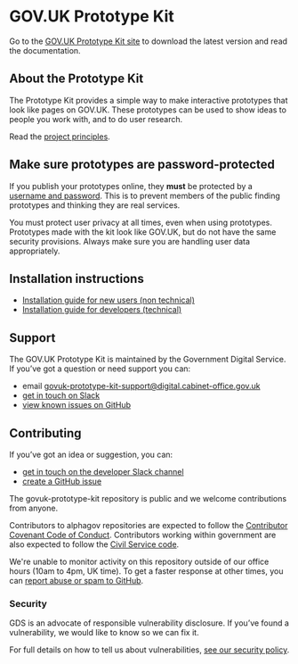 # GOV.UK Prototype Kit

Go to the [GOV.UK Prototype Kit site](https://prototype-kit.service.gov.uk/docs/) to download the latest version and read the documentation.

## About the Prototype Kit

The Prototype Kit provides a simple way to make interactive prototypes that look like pages on GOV.UK. These prototypes can be used to show ideas to people you work with, and to do user research.

Read the [project principles](https://prototype-kit.service.gov.uk/docs/principles).

## Make sure prototypes are password-protected

If you publish your prototypes online, they **must** be protected by a [username and password](https://prototype-kit.service.gov.uk/docs/publishing-on-heroku). This is to prevent members of the public finding prototypes and thinking they are real services.

You must protect user privacy at all times, even when using prototypes. Prototypes made with the kit look like GOV.UK, but do not have the same security provisions. Always make sure you are handling user data appropriately.

## Installation instructions

- [Installation guide for new users (non technical)](https://prototype-kit.service.gov.uk/docs/install/introduction)
- [Installation guide for developers (technical)](https://prototype-kit.service.gov.uk/docs/install/developer-install-instructions)

## Support

The GOV.UK Prototype Kit is maintained by the Government Digital Service. If you’ve got a question or need support you can:

* email [govuk-prototype-kit-support@digital.cabinet-office.gov.uk](mailto:govuk-prototype-kit-support@digital.cabinet-office.gov.uk)
* [get in touch on Slack](https://ukgovernmentdigital.slack.com/archives/C0647LW4R)
* [view known issues on GitHub](https://github.com/alphagov/govuk-prototype-kit/issues)

## Contributing

If you’ve got an idea or suggestion, you can:

* [get in touch on the developer Slack channel](https://ukgovernmentdigital.slack.com/archives/C0E1063DW)
* [create a GitHub issue](https://github.com/alphagov/govuk-prototype-kit/issues)

The govuk-prototype-kit repository is public and we welcome contributions from anyone.

Contributors to alphagov repositories are expected to follow the [Contributor Covenant Code of Conduct](https://github.com/alphagov/.github/blob/main/CODE_OF_CONDUCT.md#contributor-covenant-code-of-conduct). Contributors working within government are also expected to follow the [Civil Service code](https://www.gov.uk/government/publications/civil-service-code/the-civil-service-code).

We're unable to monitor activity on this repository outside of our office hours (10am to 4pm, UK time). To get a faster response at other times, you can [report abuse or spam to GitHub](https://docs.github.com/en/communities/maintaining-your-safety-on-github/reporting-abuse-or-spam).

### Security

GDS is an advocate of responsible vulnerability disclosure. If you’ve found a vulnerability, we would like to know so we can fix it.

For full details on how to tell us about vulnerabilities, [see our security policy](https://github.com/alphagov/govuk-prototype-kit/security/policy).
